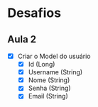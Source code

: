 # Desafios

## Aula 2

- [x] Criar o Model do usuário
    - [x] Id (Long)
    - [x] Username (String)
    - [x] Nome (String)
    - [x] Senha (String)
    - [x] Email (String)